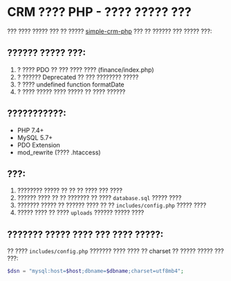 # CRM ???? PHP - ???? ????? ???

??? ???? ????? ??? ?? ????? [simple-crm-php](https://github.com/whoman/simple-crm-php) ??? ?? ?????? ??? ????? ???:

## ?????? ????? ???:

1. ? ???? PDO ?? ??? ???? ???? (finance/index.php)
2. ? ?????? Deprecated ?? ??? ???????? ????? 
3. ? ???? undefined function formatDate
4. ? ???? ????? ???? ????? ?? ???? ??????

## ???????????:
- PHP 7.4+
- MySQL 5.7+
- PDO Extension
- mod_rewrite (???? .htaccess)

## ???:
1. ???????? ????? ?? ?? ?? ???? ??? ????
2. ?????? ???? ?? ?? ??????? ?? ???? `database.sql` ????? ????
3. ??????? ????? ?? ?????? ???? ?? ?? `includes/config.php` ????? ????
4. ????? ???? ?? ???? `uploads` ?????? ????? ????

## ??????? ????? ???? ??? ???? ?????:
?? ???? `includes/config.php` ??????? ???? ???? ?? charset ?? ????? ????? ??? ???:
```php
$dsn = "mysql:host=$host;dbname=$dbname;charset=utf8mb4";
```